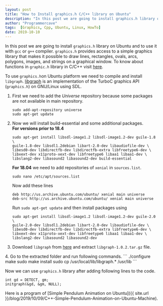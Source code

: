 ```yaml
---
layout: post
title: "How to Install graphics.h C/C++ library on Ubuntu"
description: "In this post we are going to install graphics.h library on Ubuntu and to use it with gcc or g++ compiler. graphics.h provides access to a simple graphics library that makes it possible to draw lines, rectangles, ovals, arcs, polygons, images, and strings on a graphical window."
author: "Programmercave"
tags:  [Graphics, Cpp, Ubuntu, Linux, HowTo]
date: 2019-10-10
---
```




In this post we are going to install `graphics.h` library on Ubuntu and to use it with `gcc` or `g++` compiler. `graphics.h` provides access to a simple graphics library that makes it possible to draw lines, rectangles, ovals, arcs, polygons, images, and strings on a graphical window. To know about functions in `graphic.h` library in C/C++ visit [here](https://web.stanford.edu/class/archive/cs/cs106b/cs106b.1126/materials/cppdoc/graphics.html).

To use `graphics.h`on Ubuntu platform we need to compile and install `libgraph`. [libgraph](https://savannah.nongnu.org/projects/libgraph/) is an implementation of the TurboC graphics API (`graphics.h`) on GNU/Linux using SDL.

1. First we need to add the *Universe* repository because some packages are not available in main repository.
    ```
    sudo add-apt-repository universe
    sudo apt-get update
    ``` 

2. Now we will install build-essential and some additional packages.<br/>
   **For versions prior to 18.4**
      ```
      sudo apt-get install libsdl-image1.2 libsdl-image1.2-dev guile-1.8 \
      guile-1.8-dev libsdl1.2debian libart-2.0-dev libaudiofile-dev \
      libesd0-dev libdirectfb-dev libdirectfb-extra libfreetype6-dev \
      libxext-dev x11proto-xext-dev libfreetype6 libaa1 libaa1-dev \
      libslang2-dev libasound2 libasound2-dev build-essential
      ``` 

   **For 18.04** we need to add repositories of `xenial` in `sources.list`.
     ```
     sudo nano /etc/apt/sources.list
     ``` 
   
   Now add these lines
      ```
      deb http://us.archive.ubuntu.com/ubuntu/ xenial main universe
      deb-src http://us.archive.ubuntu.com/ubuntu/ xenial main universe
      ``` 
  
   Run `sudo apt-get update` and then install packages using 
      ```
      sudo apt-get install libsdl-image1.2 libsdl-image1.2-dev guile-2.0 \
      guile-2.0-dev libsdl1.2debian libart-2.0-dev libaudiofile-dev \
      libesd0-dev libdirectfb-dev libdirectfb-extra libfreetype6-dev \
      libxext-dev x11proto-xext-dev libfreetype6 libaa1 libaa1-dev \
      libslang2-dev libasound2 libasound2-dev
      ```
    
3. Download `libgraph` from [here](download.savannah.gnu.org/releases/libgraph/libgraph-1.0.2.tar.gz) and extract `libgraph-1.0.2.tar.gz` file.    
 <input type="hidden" name="IL_IN_ARTICLE"> 
4. Go to the extracted folder and run following commands.
     ```
     ./configure
     make
     sudo make install
     sudo cp /usr/local/lib/libgraph.* /usr/lib
     ```
  
Now we can use `graphics.h` library after adding following lines to the code.

    int gd = DETECT, gm; 
    initgraph(&gd, &gm, NULL);
   
  
Here is a program of [Simple Pendulum Animation on Ubuntu]({{ site.url }}/blog/2019/10/09/C++-Simple-Pendulum-Animation-on-Ubuntu-Machine).  
    
